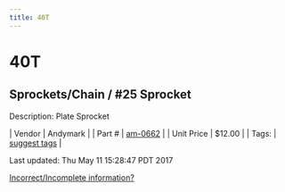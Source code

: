 ```yaml
---
title: 40T
---
```


# 40T
## Sprockets/Chain / #25 Sprocket
Description: 	Plate Sprocket 

| Vendor | Andymark | 
| Part # | [am-0662](http://www.andymark.com/Sprocket-p/am-0662.htm) | 
| Unit Price | $12.00 | 
| Tags: | [suggest tags](https://docs.google.com/forms/d/e/1FAIpQLSeWyY8v3RgOty-MyWmh9U0iivNYN_molChYyS-0U-o-kOAv_g/viewform) | 

Last updated: Thu May 11 15:28:47 PDT 2017

 [Incorrect/Incomplete information?](https://docs.google.com/forms/d/e/1FAIpQLSeWyY8v3RgOty-MyWmh9U0iivNYN_molChYyS-0U-o-kOAv_g/viewform)
